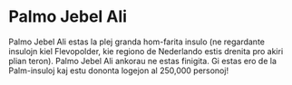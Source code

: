 # Palmo Jebel Ali

Palmo Jebel Ali estas la plej granda hom-farita insulo (ne regardante insulojn
kiel Flevopolder, kie regiono de Nederlando estis drenita pro akiri plian
teron). Palmo Jebel Ali ankorau ne estas finigita. Gi estas ero de la
Palm-insuloj kaj estu dononta logejon al 250,000 personoj!
